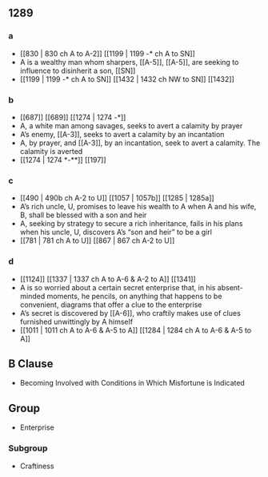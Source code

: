 ## 1289
### a
- [[830 | 830 ch A to A-2]] [[1199 | 1199 -* ch A to SN]] 
- A is a wealthy man whom sharpers, [[A-5]], [[A-5]], are seeking to influence to disinherit a son, [[SN]]
- [[1199 | 1199 *-** ch A to SN]] [[1432 | 1432 ch NW to SN]] [[1432]] 

### b
- [[687]] [[689]] [[1274 | 1274 -*]] 
- A, a white man among savages, seeks to avert a calamity by prayer
- A’s enemy, [[A-3]], seeks to avert a calamity by an incantation
- A, by prayer, and [[A-3]], by an incantation, seek to avert a calamity. The calamity is averted
- [[1274 | 1274 *-**]] [[197]] 

### c
- [[490 | 490b ch A-2 to U]] [[1057 | 1057b]] [[1285 | 1285a]] 
- A’s rich uncle, U, promises to leave his wealth to A when A and his wife, B, shall be blessed with a son and heir
- A, seeking by strategy to secure a rich inheritance, fails in his plans when his uncle, U, discovers A’s “son and heir” to be a girl
- [[781 | 781 ch A to U]] [[867 | 867 ch A-2 to U]] 

### d
- [[1124]] [[1337 | 1337 ch A to A-6 &amp; A-2 to A]] [[1341]] 
- A is so worried about a certain secret enterprise that, in his absent-minded moments, he pencils, on anything that happens to be convenient, diagrams that offer a clue to the enterprise
- A’s secret is discovered by [[A-6]], who craftily makes use of clues furnished unwittingly by A himself
- [[1011 | 1011 ch A to A-6 &amp; A-5 to A]] [[1284 | 1284 ch A to A-6 &amp; A-5 to A]] 

## B Clause
- Becoming Involved with Conditions in Which Misfortune is Indicated

## Group
- Enterprise

### Subgroup
- Craftiness

